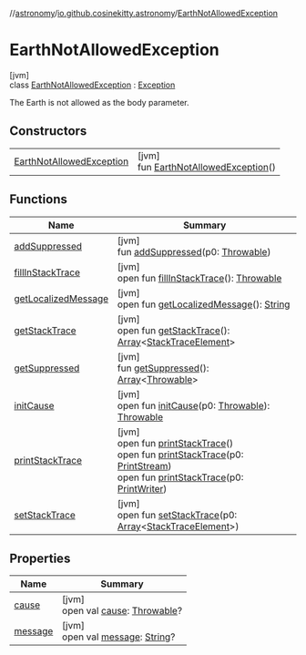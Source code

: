 //[astronomy](../../../index.md)/[io.github.cosinekitty.astronomy](../index.md)/[EarthNotAllowedException](index.md)

# EarthNotAllowedException

[jvm]\
class [EarthNotAllowedException](index.md) : [Exception](https://docs.oracle.com/javase/8/docs/api/java/lang/Exception.html)

The Earth is not allowed as the body parameter.

## Constructors

| | |
|---|---|
| [EarthNotAllowedException](-earth-not-allowed-exception.md) | [jvm]<br>fun [EarthNotAllowedException](-earth-not-allowed-exception.md)() |

## Functions

| Name | Summary |
|---|---|
| [addSuppressed](../-internal-error/index.md#282858770%2FFunctions%2F-1216412040) | [jvm]<br>fun [addSuppressed](../-internal-error/index.md#282858770%2FFunctions%2F-1216412040)(p0: [Throwable](https://kotlinlang.org/api/latest/jvm/stdlib/kotlin/-throwable/index.html)) |
| [fillInStackTrace](../-internal-error/index.md#-1102069925%2FFunctions%2F-1216412040) | [jvm]<br>open fun [fillInStackTrace](../-internal-error/index.md#-1102069925%2FFunctions%2F-1216412040)(): [Throwable](https://kotlinlang.org/api/latest/jvm/stdlib/kotlin/-throwable/index.html) |
| [getLocalizedMessage](../-internal-error/index.md#1043865560%2FFunctions%2F-1216412040) | [jvm]<br>open fun [getLocalizedMessage](../-internal-error/index.md#1043865560%2FFunctions%2F-1216412040)(): [String](https://kotlinlang.org/api/latest/jvm/stdlib/kotlin/-string/index.html) |
| [getStackTrace](../-internal-error/index.md#2050903719%2FFunctions%2F-1216412040) | [jvm]<br>open fun [getStackTrace](../-internal-error/index.md#2050903719%2FFunctions%2F-1216412040)(): [Array](https://kotlinlang.org/api/latest/jvm/stdlib/kotlin/-array/index.html)&lt;[StackTraceElement](https://docs.oracle.com/javase/8/docs/api/java/lang/StackTraceElement.html)&gt; |
| [getSuppressed](../-internal-error/index.md#672492560%2FFunctions%2F-1216412040) | [jvm]<br>fun [getSuppressed](../-internal-error/index.md#672492560%2FFunctions%2F-1216412040)(): [Array](https://kotlinlang.org/api/latest/jvm/stdlib/kotlin/-array/index.html)&lt;[Throwable](https://kotlinlang.org/api/latest/jvm/stdlib/kotlin/-throwable/index.html)&gt; |
| [initCause](../-internal-error/index.md#-418225042%2FFunctions%2F-1216412040) | [jvm]<br>open fun [initCause](../-internal-error/index.md#-418225042%2FFunctions%2F-1216412040)(p0: [Throwable](https://kotlinlang.org/api/latest/jvm/stdlib/kotlin/-throwable/index.html)): [Throwable](https://kotlinlang.org/api/latest/jvm/stdlib/kotlin/-throwable/index.html) |
| [printStackTrace](../-internal-error/index.md#-1769529168%2FFunctions%2F-1216412040) | [jvm]<br>open fun [printStackTrace](../-internal-error/index.md#-1769529168%2FFunctions%2F-1216412040)()<br>open fun [printStackTrace](../-internal-error/index.md#1841853697%2FFunctions%2F-1216412040)(p0: [PrintStream](https://docs.oracle.com/javase/8/docs/api/java/io/PrintStream.html))<br>open fun [printStackTrace](../-internal-error/index.md#1175535278%2FFunctions%2F-1216412040)(p0: [PrintWriter](https://docs.oracle.com/javase/8/docs/api/java/io/PrintWriter.html)) |
| [setStackTrace](../-internal-error/index.md#2135801318%2FFunctions%2F-1216412040) | [jvm]<br>open fun [setStackTrace](../-internal-error/index.md#2135801318%2FFunctions%2F-1216412040)(p0: [Array](https://kotlinlang.org/api/latest/jvm/stdlib/kotlin/-array/index.html)&lt;[StackTraceElement](https://docs.oracle.com/javase/8/docs/api/java/lang/StackTraceElement.html)&gt;) |

## Properties

| Name | Summary |
|---|---|
| [cause](../-internal-error/index.md#-654012527%2FProperties%2F-1216412040) | [jvm]<br>open val [cause](../-internal-error/index.md#-654012527%2FProperties%2F-1216412040): [Throwable](https://kotlinlang.org/api/latest/jvm/stdlib/kotlin/-throwable/index.html)? |
| [message](../-internal-error/index.md#1824300659%2FProperties%2F-1216412040) | [jvm]<br>open val [message](../-internal-error/index.md#1824300659%2FProperties%2F-1216412040): [String](https://kotlinlang.org/api/latest/jvm/stdlib/kotlin/-string/index.html)? |
